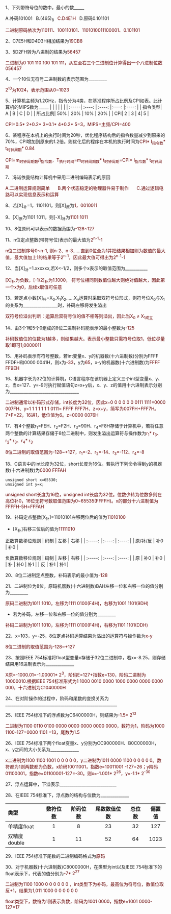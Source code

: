 
1、下列带符号位的数中，最小的数_____

A.补码101001&ensp;     B.(465)<sub>8</sub>&ensp;      <font color="#660000">C.D4E1H&ensp;   </font>    D.原码0.101101 

<font color="#660000">二进制原码依次为110111、100110101、1101010011100001、0.101101</font>

2、C7E5H和D4D3H相加结果为<font color="#660000">19CB8</font>

3、5D2FH转为八进制的结果为<font color="#660000">56457</font>

<font color="#660000">二进制为0 101 110 100 101 111，从左至右三个二进制位计算得出一个八进制位数056457</font>

4、一个10位无符号二进制数的表示范围为_________

<font color="#660000">2<sup>10</sup>为1024，表示范围从0~1023</font>

5、计算机主频为1.2GHz，指令分为4类，在基准程序所占比例及CPI如表。此计算机的MIPS数为_____
| |  |  |  |  |
| :-----| :----: | :----: |:----: |:----: |
| 指令类型| A | B | C | D |
| 所占比例| 50% | 20% | 10% | 20% |
| CPI| 2 | 3 | 4| 5 |

<font color="#660000">CPI=0.5* 2+0.2* 3+0.1* 4+0.2* 5=3，MIPS=主频/CPI=400</font>

6、某程序在本机上的执行时间为20秒，优化程序结构后的指令数量减少到原来的70%，CPI增加到原来的1.2倍。则优化后的程序在本机的执行时间为<font color="#660000">CPI* I<sub>指令数</sub>* t<sub>时钟周期</sub>* 0.84</font>

<font color="#660000">CPI=m<sub>时钟周期数</sub></sub>/I<sub>指令数</sub>，T<sub>执行时间</sub>=m<sub>时钟周期数</sub>* t<sub>时钟周期</sub>=CPI* I<sub>指令数</sub>* t<sub>时钟周期</sub></font>

7、冯诺依曼结构计算机中采用二进制编码表示的原因

<font color="#660000">A.二进制运算规则简单&ensp;&ensp;&ensp; B.两个状态稳定的物理器件易于制作&ensp;&ensp;&ensp; C.通过逻辑电路可以实现信息表示和运算</font>

8、若[X]<sub>补</sub>=1，1101101，则[X]<sub>原</sub>为<font color="#660000">1，0010011</font>

9、[X]<sub>原</sub>为1101 1011，则[-X]<sub>补</sub>为<font color="#660000">1101 1011</font>

10、8位原码可以表示的数据范围为<font color="#660000">-128~127</font>

11、n位定点整数(带符号位)表示的最大值为<font color="#660000">2<sup>n-1</sup>-1</font>

<font color="#660000">n位二进制序号0~n-1, 则n-2、n-3......直到0位全为1并把结果相加则为数值的最大值，最大值加上1的结果等于2<sup>n-1</sup>，因此最大值可得出为2<sup>n-1</sup>-1</font>

12、当[X]<sub>补</sub>=1.xxxxxx,若X<-1/2，则多个x表示的取值范围为___________

<font color="#660000">[X]<sub>补</sub>为负数，[-1/2]<sub>补</sub>为1.1000， 符号位相同则数值位越大则绝对值越大，因此第一个x为0，后续x取值可任意</font>


13、若定点小数[X]<sub>补</sub>=X<sub>0</sub>.X<sub>1</sub>X<sub>2</sub>......X<sub>n</sub>运算时采取双符号位形式，则符号位X<sub>0</sub>与X<sub>1</sub>的关系为_________________时，补码左移将发生溢出

<font color="#660000">双符号位溢出判断：运算后双符号位的值不相等则溢出，因此当X<sub>0</sub> $\not=$ X<sub>1成立</sub></font>


14、由3个1和5个0组成的8位二进制补码能表示的最小整数为<font color="#660000">-125</font>

<font color="#660000">补码数值位的位数为1越多，则结果越大。表示最小整数只需符号位取1，低位尽量取1即可1,0000011</font>

15、用补码表示有符号整数，若int变量x、y的机器数(十六进制数)分别为FFFF FFDFH和0000 0041H，则x为<font color="#660000">-33</font>，y为<font color="#660000">65</font>，x-y的机器数(十六进制数)为<font color="#660000">FFFF FF9EH</font>

16、机器字长为32位的计算机，C语言程序在该机器上定义三个int型变量x、y、z，当x=127、y=-9时执行赋值语句z=x+y后，x、y、z的值用十六进制表示分别为__________________________________

<font color="#660000">二进制通常以补码形式存储，int长度为32位，因此x=0 0 0 0 0 0 0111 1111=0000 007FH、y=1 1 1 1 1 1 1 0111= FFFF FFF7H、z=x+y，简写为007FH+FFF7H。7+F=22，16进1，低位值为6。z=0000 0076H </font>

17、有4个整数r<sub>1</sub>=FEH、r<sub>2</sub>=F2H、r<sub>3</sub>=90H、r<sub>4</sub>=F8H存储于计算机中，若将任意两个整数的计算结果存储于8位二进制中，则发生溢出运算符与操作数为<font color="#660000">r<sub>1</sub>* r<sub>3</sub>、r<sub>2</sub>* r<sub>3</sub>、r<sub>4</sub>* r<sub>3</sub></font>

<font color="#660000">8位二进制的取值范围为-128~+127，r<sub>1</sub>=-2、r<sub>2</sub>=-14、r<sub>3</sub>=-112、r<sub>4</sub>=-8</font>

18、C语言中的int长度为32位，short长度为16位。若执行下列命令得到y的机器数(十六进制数)为<font color="#660000">0000 FFFAH</font>

    unsigned short x=65530;
    unsigned int y=x;

<font color="#660000">unsigned short长度为16位，unsigned int长度为32位。位数少转为位数多则在高位补0，16位无符号数取值范围为0~65535(FFFFH)。x的部分十六进制值为FFFFH-5H=FFFAH</font>

19、补码定点整数[X<sub>补</sub>]=11010101左移两位后的值为<font color="#660000">11010100</font>
- [X<sub>补</sub>]右移三位后的值为<font color="#660000">11111010</font>

正数算数移位规则
| 码制 | 左移 | 右移 | 
| :-----: | :----: | :----: |
| 原/补/反 | 补0 | 补0 |

负数算数移位规则
| 码制 | 左移 | 右移 | 
| :-----: | :----: | :----: |
| 原 | 补0 | 补0 |
| 补 | 补0 | 补1 |
| 反 | 补1 | 补1 |


20、8位二进制定点整数，补码表示的最小值为<font color="#660000">-128</font>



21、二进制位为8位，原码机器数(十六进制数)BAH左移一位和右移一位的值分别为_________

<font color="#660000">原码二进制为1011 1010，左移为1111 0100(F4H)，右移为1001 1101(9DH)</font>

- 若为补码，左移一位和右移一位的值分别为_________

<font color="#660000">补码二进制为1011 1010，左移为1111 0100(F4H)，右移为1101 1101(DDH)</font>

22、x=103，y=-25，8位定点补码运算结果为溢出的运算符与操作数为<font color="#660000">x-y</font>

<font color="#660000">8位二进制的取值范围为-128~+127</font>

23、按照IEEE 754标准将float型变量x存储于32位二进制中，若x=-8.25，则存储结果用16进制表示为______________

<font color="#660000">X原=-1000.01=-1.00001* 2<sup>3</sup>，阶码E=127+指数e=130，阶码二进制为10000010.根据IEEE 754标准形式为1 1000 0010 0000 1000 0000 0000 0000 000，十六进制为C1040000H</font>

24、在对阶操作的过程中，阶码和尾数的变换关系为_______________________________________________________

25、IEEE 754标准下的浮点数为C6400000H，则结果为<font color="#660000">-1.5* 2<sup>13</sup></font>

<font color="#660000">二进制为1100 0110 0100 0000 0000 0000 0000 0000，数符为1，阶码为1000 1100-127=0000 1101 =13，尾数为1.5</font>

26、IEEE 754标准下两个float变量x、y分别为CC900000H、B0C00000H，x、y之间的大小关系为______________

<font color="#660000">x二进制为1100 1100 1001 0 0 0 0 0，y二进制为1011 0000 1100 0 0 0 0 0。数符都为1则两数都为负数，x阶码10011001，指数e=10011001 -127=26；y阶码01100001，指数e=01100001-127=-30。则x=-1.001* 2<sup>26</sup>，y=-1.1* 2<sup>-30</sup></font>

27、浮点运算中，下溢表示____________________________

28、在IEEE 754标准下，浮点数的结构与位数为______________

| 类型 | 数符位数 | 阶码位数 | 尾数数值位数 |总位数 |偏置值 |
| :-----| :----: | :----: |:----: |:----: |:----: |
| 单精度float| 1| 8|23|32|127 |
| 双精度double| 1 | 11|52|64 |1023|

29、IEEE 754标准下尾数的二进制编码格式为<font color="#660000">原码</font>

30、对于机器数(十六进制数)C8000000H，在类型为int以及IEEE 754标准下的float表示下，代表的值分别为<font color="#660000">-7* 2<sup>27</sup></font>

<font color="#660000">二进制为1100 1000 0 0 0 0 0 0 ，int类型下为补码，最高位为符号位，数值位取反+1，结果为1,011 1000 0 0 0 0 0 0

float类型下，数符为1则表示负数，阶码为1001 0000，指数e=1001 0000-127=17</font>